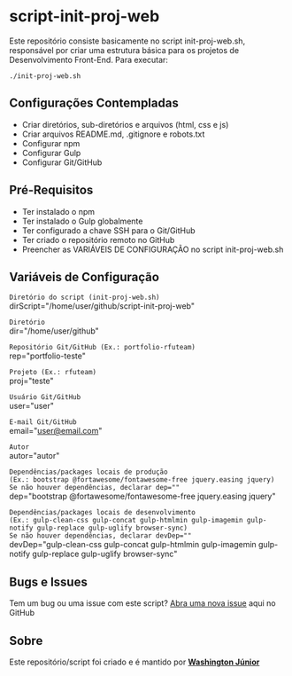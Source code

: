 # script-init-proj-web

Este repositório consiste basicamente no script init-proj-web.sh, responsável por criar uma estrutura básica para os projetos de Desenvolvimento Front-End. Para executar:

`./init-proj-web.sh`

## Configurações Contempladas

* Criar diretórios, sub-diretórios e arquivos (html, css e js)
* Criar arquivos README.md, .gitignore e robots.txt
* Configurar npm
* Configurar Gulp
* Configurar Git/GitHub

## Pré-Requisitos

* Ter instalado o npm
* Ter instalado o Gulp globalmente
* Ter configurado a chave SSH para o Git/GitHub
* Ter criado o repositório remoto no GitHub
* Preencher as VARIÁVEIS DE CONFIGURAÇÃO no script init-proj-web.sh

## Variáveis de Configuração

`Diretório do script (init-proj-web.sh)`  
dirScript="/home/user/github/script-init-proj-web"

`Diretório`  
dir="/home/user/github"

`Repositório Git/GitHub (Ex.: portfolio-rfuteam)`  
rep="portfolio-teste"

`Projeto (Ex.: rfuteam)`  
proj="teste"

`Usuário Git/GitHub`  
user="user"

`E-mail Git/GitHub`  
email="user@email.com"

`Autor`  
autor="autor"

`Dependências/packages locais de produção`  
`(Ex.: bootstrap @fortawesome/fontawesome-free jquery.easing jquery)`  
`Se não houver dependências, declarar dep=""`  
dep="bootstrap @fortawesome/fontawesome-free jquery.easing jquery"

`Dependências/packages locais de desenvolvimento`  
`(Ex.: gulp-clean-css gulp-concat gulp-htmlmin gulp-imagemin gulp-notify gulp-replace gulp-uglify browser-sync)`  
`Se não houver dependências, declarar devDep=""`  
devDep="gulp-clean-css gulp-concat gulp-htmlmin gulp-imagemin gulp-notify gulp-replace gulp-uglify browser-sync"

## Bugs e Issues

Tem um bug ou uma issue com este script? [Abra uma nova issue](https://github.com/wjuniori/script-init-proj-web/issues) aqui no GitHub

## Sobre

Este repositório/script foi criado e é mantido por **[Washington Júnior](https://github.com/wjuniori/)**
